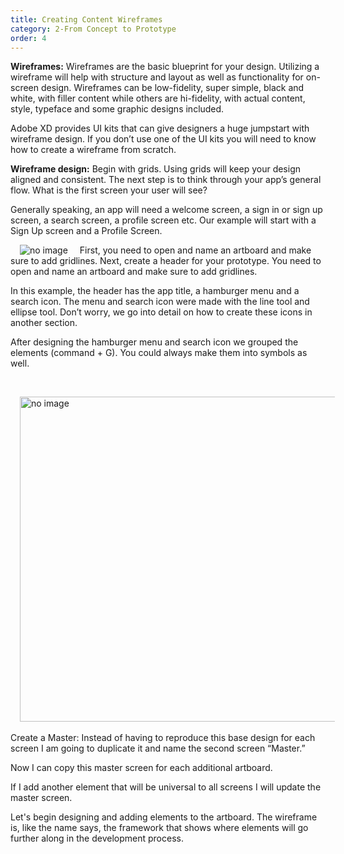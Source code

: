 ```yaml
---
title: Creating Content Wireframes
category: 2-From Concept to Prototype
order: 4
---
```


**Wireframes:** Wireframes are the basic blueprint for your design. Utilizing a wireframe will help with structure and layout as well as functionality for on-screen design. Wireframes can be low-fidelity, super simple, black and white, with filler content while others are hi-fidelity, with actual content, style, typeface and some graphic designs included. 

Adobe XD provides UI kits that can give designers a huge jumpstart with wireframe design. If you don’t use one of the UI kits you will need to know how to create a wireframe from scratch.

**Wireframe design:** Begin with grids. Using grids will keep your design aligned and consistent. The next step is to think through your app’s general flow. What is the first screen your user will see?

Generally speaking, an app will need a welcome screen, a sign in or sign up screen, a search screen, a profile screen etc. Our example will start with a Sign Up screen and a Profile Screen.  

<img style="padding: 0px 15px" src="https://iwilfried.github.io/Adobe-XD-eBook/images/XD-CCWire-01.png" alt="no image"/>    
First, you need to open and name an artboard and make sure to add gridlines.
Next, create a header for your prototype. You need to open and name an artboard and make sure to add gridlines.

In this example, the header has the app title, a hamburger menu and a search icon. The menu and search icon were made with the line tool and ellipse tool. Don’t worry, we go into detail on how to create these icons in another section.

After designing the hamburger menu and search icon we grouped the elements (command + G). You could always make them into symbols as well.  

&nbsp; 

<img style="padding: 0px 15px; float: left" src="https://iwilfried.github.io/Adobe-XD-eBook/images/XD-CCWire-02.png
" alt="no image" width="520px"/>&nbsp;  
Create a Master: Instead of having to reproduce this base design for each screen I am going to duplicate it and name the second screen “Master.” 

Now I can copy this master screen for each additional artboard.

If I add another element that will be universal to all screens I will update the master screen.

Let's begin designing and adding elements to the artboard. The wireframe is, like the name says, the framework that shows where elements will go further along in the development process.  










